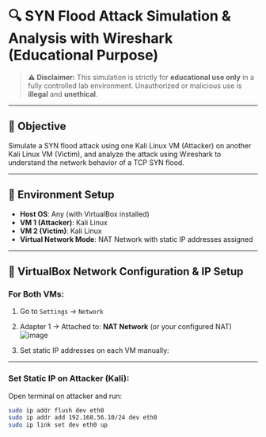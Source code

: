 # 🔍 SYN Flood Attack Simulation & Analysis with Wireshark (Educational Purpose)

> **⚠️ Disclaimer:** This simulation is strictly for **educational use only** in a fully controlled lab environment. Unauthorized or malicious use is **illegal** and **unethical**.

---

## 🎯 Objective

Simulate a SYN flood attack using one Kali Linux VM (Attacker) on another Kali Linux VM (Victim), and analyze the attack using Wireshark to understand the network behavior of a TCP SYN flood.

---

## 🧰 Environment Setup

- **Host OS**: Any (with VirtualBox installed)
- **VM 1 (Attacker)**: Kali Linux
- **VM 2 (Victim)**: Kali Linux
- **Virtual Network Mode**: NAT Network with static IP addresses assigned

---

## 🔌 VirtualBox Network Configuration & IP Setup

### For Both VMs:

1. Go to `Settings` → `Network`
2. Adapter 1 → Attached to: **NAT Network** (or your configured NAT) ![image](https://github.com/user-attachments/assets/bd9730bf-e9d4-48e6-ab1a-e449d2753eba)

3. Set static IP addresses on each VM manually:

---

### Set Static IP on Attacker (Kali):

Open terminal on attacker and run:

```bash
sudo ip addr flush dev eth0
sudo ip addr add 192.168.56.10/24 dev eth0
sudo ip link set dev eth0 up
```
